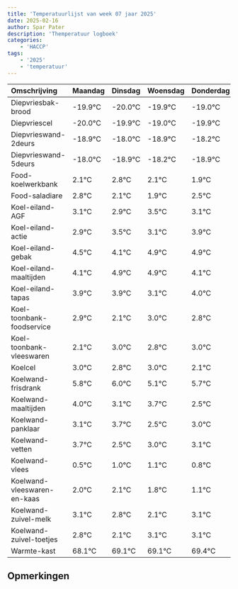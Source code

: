 ```yaml
---
title: 'Temperatuurlijst van week 07 jaar 2025'
date: 2025-02-16
author: Spar Pater
description: 'Themperatuur logboek'
categories:
    - 'HACCP'
tags:
    - '2025'
    - 'temperatuur'
---
```

|Omschrijving|Maandag|Dinsdag|Woensdag|Donderdag|Vrijdag|Zaterdag|Zondag|
|:---|:---|:---|:---|:---|:---|:---|:---|
|Diepvriesbak-brood|-19.9°C|-20.0°C|-19.9°C|-19.0°C|-19.9°C|-19.2°C|-19.9°C|
|Diepvriescel|-20.0°C|-19.9°C|-19.0°C|-19.9°C|-19.2°C|-19.9°C|-20.1°C|
|Diepvrieswand-2deurs|-18.9°C|-18.0°C|-18.9°C|-18.2°C|-18.9°C|-19.1°C|-18.5°C|
|Diepvrieswand-5deurs|-18.0°C|-18.9°C|-18.2°C|-18.9°C|-19.1°C|-18.5°C|-18.9°C|
|Food-koelwerkbank|2.1°C|2.8°C|2.1°C|1.9°C|2.5°C|2.1°C|2.9°C|
|Food-saladiare|2.8°C|2.1°C|1.9°C|2.5°C|2.1°C|2.9°C|2.9°C|
|Koel-eiland-AGF|3.1°C|2.9°C|3.5°C|3.1°C|3.9°C|3.9°C|3.1°C|
|Koel-eiland-actie|2.9°C|3.5°C|3.1°C|3.9°C|3.9°C|3.1°C|4.0°C|
|Koel-eiland-gebak|4.5°C|4.1°C|4.9°C|4.9°C|4.1°C|5.0°C|4.8°C|
|Koel-eiland-maaltijden|4.1°C|4.9°C|4.9°C|4.1°C|5.0°C|4.8°C|5.0°C|
|Koel-eiland-tapas|3.9°C|3.9°C|3.1°C|4.0°C|3.8°C|4.0°C|3.1°C|
|Koel-toonbank-foodservice|2.9°C|2.1°C|3.0°C|2.8°C|3.0°C|2.1°C|2.7°C|
|Koel-toonbank-vleeswaren|2.1°C|3.0°C|2.8°C|3.0°C|2.1°C|2.7°C|1.5°C|
|Koelcel|3.0°C|2.8°C|3.0°C|2.1°C|2.7°C|1.5°C|2.0°C|
|Koelwand-frisdrank|5.8°C|6.0°C|5.1°C|5.7°C|4.5°C|5.0°C|5.1°C|
|Koelwand-maaltijden|4.0°C|3.1°C|3.7°C|2.5°C|3.0°C|3.1°C|2.8°C|
|Koelwand-panklaar|3.1°C|3.7°C|2.5°C|3.0°C|3.1°C|2.8°C|2.1°C|
|Koelwand-vetten|3.7°C|2.5°C|3.0°C|3.1°C|2.8°C|2.1°C|3.1°C|
|Koelwand-vlees|0.5°C|1.0°C|1.1°C|0.8°C|0.1°C|1.1°C|1.1°C|
|Koelwand-vleeswaren-en-kaas|2.0°C|2.1°C|1.8°C|1.1°C|2.1°C|2.1°C|2.4°C|
|Koelwand-zuivel-melk|3.1°C|2.8°C|2.1°C|3.1°C|3.1°C|3.4°C|2.9°C|
|Koelwand-zuivel-toetjes|2.8°C|2.1°C|3.1°C|3.1°C|3.4°C|2.9°C|2.5°C|
|Warmte-kast|68.1°C|69.1°C|69.1°C|69.4°C|68.9°C|68.5°C|69.6°C|

## Opmerkingen


